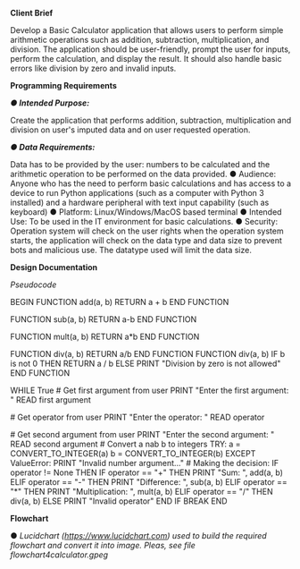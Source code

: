 **Client Brief**

Develop a Basic Calculator application that allows users to perform simple arithmetic operations such as addition, subtraction, multiplication, and division. The application should be user-friendly, prompt the user for inputs, perform the calculation, and display the result. It should also handle basic errors like division by zero and invalid inputs.

**Programming Requirements**

**_● Intended Purpose:_** 

Create the application that performs addition, subtraction, multiplication and division on user's imputed data and on user requested operation. 

**_● Data Requirements:_**

Data has to be provided by the user: numbers to be calculated and the arithmetic operation to be performed on the data provided.
● Audience: Anyone who has the need to perform basic calculations and has access to a device to run Python applications (such as a computer with Python 3 installed) and a hardware peripheral with text input capability (such as keyboard)
● Platform: Linux/Windows/MacOS based terminal
● Intended Use: To be used in the IT environment for basic calculations.
● Security: Operation system will check on the user rights when the operation system starts, the application will check on the data type and data size to prevent bots and malicious use. The datatype used will limit the data size. 


**Design Documentation**

*_Pseudocode_*

BEGIN
FUNCTION add(a, b)
	RETURN a + b
END FUNCTION

FUNCTION sub(a, b)
    RETURN a-b
END FUNCTION

FUNCTION mult(a, b)
    RETURN a*b
END FUNCTION

FUNCTION div(a, b)
    RETURN a/b
END FUNCTION
FUNCTION div(a, b)
    IF b is not 0 THEN
        RETURN a / b
    ELSE
        PRINT "Division by zero is not allowed"
END FUNCTION

WHILE True
\# Get first argument from user
PRINT "Enter the first argument: " 
READ first argument

\# Get operator from user
PRINT "Enter the operator: "
READ operator

\# Get second argument from user
PRINT "Enter the second argument: " 
READ second argument
\# Convert a nab b to integers
	TRY:
        a = CONVERT_TO_INTEGER(a)
        b = CONVERT_TO_INTEGER(b)
   	 EXCEPT ValueError:
        PRINT "Invalid number argument..."
    \# Making the decision:
    IF operator != None THEN
        IF operator == "+" THEN
            PRINT "Sum: ", add(a, b)
        ELIF operator == "-" THEN
            PRINT "Difference: ", sub(a, b)
        ELIF operator == "*" THEN
            PRINT "Multiplication: ", mult(a, b)
        ELIF operator == "/" THEN
            div(a, b)
        ELSE
            PRINT "Invalid operator"
        END IF
        BREAK
END

**Flowchart**

● _Lucidchart (https://www.lucidchart.com) used to build the required flowchart and convert it into image. Pleas, see file flowchart4calculator.gpeg_

